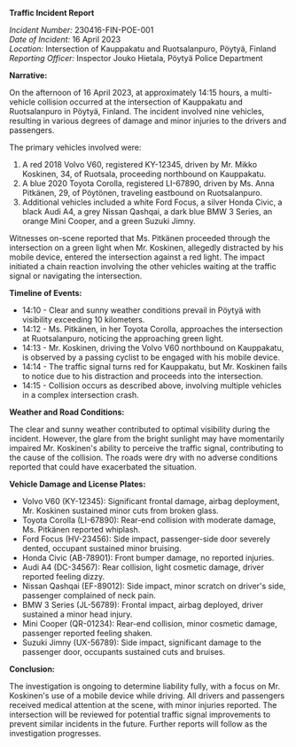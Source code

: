 **Traffic Incident Report**

*Incident Number:* 230416-FIN-POE-001  
*Date of Incident:* 16 April 2023  
*Location:* Intersection of Kauppakatu and Ruotsalanpuro, Pöytyä, Finland  
*Reporting Officer:* Inspector Jouko Hietala, Pöytyä Police Department  

**Narrative:**

On the afternoon of 16 April 2023, at approximately 14:15 hours, a multi-vehicle collision occurred at the intersection of Kauppakatu and Ruotsalanpuro in Pöytyä, Finland. The incident involved nine vehicles, resulting in various degrees of damage and minor injuries to the drivers and passengers.

The primary vehicles involved were:

1. A red 2018 Volvo V60, registered KY-12345, driven by Mr. Mikko Koskinen, 34, of Ruotsala, proceeding northbound on Kauppakatu.
2. A blue 2020 Toyota Corolla, registered LI-67890, driven by Ms. Anna Pitkänen, 29, of Pöytönen, traveling eastbound on Ruotsalanpuro.
3. Additional vehicles included a white Ford Focus, a silver Honda Civic, a black Audi A4, a grey Nissan Qashqai, a dark blue BMW 3 Series, an orange Mini Cooper, and a green Suzuki Jimny.

Witnesses on-scene reported that Ms. Pitkänen proceeded through the intersection on a green light when Mr. Koskinen, allegedly distracted by his mobile device, entered the intersection against a red light. The impact initiated a chain reaction involving the other vehicles waiting at the traffic signal or navigating the intersection.

**Timeline of Events:**

- 14:10 - Clear and sunny weather conditions prevail in Pöytyä with visibility exceeding 10 kilometers.
- 14:12 - Ms. Pitkänen, in her Toyota Corolla, approaches the intersection at Ruotsalanpuro, noticing the approaching green light.
- 14:13 - Mr. Koskinen, driving the Volvo V60 northbound on Kauppakatu, is observed by a passing cyclist to be engaged with his mobile device.
- 14:14 - The traffic signal turns red for Kauppakatu, but Mr. Koskinen fails to notice due to his distraction and proceeds into the intersection.
- 14:15 - Collision occurs as described above, involving multiple vehicles in a complex intersection crash.

**Weather and Road Conditions:**

The clear and sunny weather contributed to optimal visibility during the incident. However, the glare from the bright sunlight may have momentarily impaired Mr. Koskinen's ability to perceive the traffic signal, contributing to the cause of the collision. The roads were dry with no adverse conditions reported that could have exacerbated the situation.

**Vehicle Damage and License Plates:**

- Volvo V60 (KY-12345): Significant frontal damage, airbag deployment, Mr. Koskinen sustained minor cuts from broken glass.
- Toyota Corolla (LI-67890): Rear-end collision with moderate damage, Ms. Pitkänen reported whiplash.
- Ford Focus (HV-23456): Side impact, passenger-side door severely dented, occupant sustained minor bruising.
- Honda Civic (AB-78901): Front bumper damage, no reported injuries.
- Audi A4 (DC-34567): Rear collision, light cosmetic damage, driver reported feeling dizzy.
- Nissan Qashqai (EF-89012): Side impact, minor scratch on driver's side, passenger complained of neck pain.
- BMW 3 Series (JL-56789): Frontal impact, airbag deployed, driver sustained a minor head injury.
- Mini Cooper (QR-01234): Rear-end collision, minor cosmetic damage, passenger reported feeling shaken.
- Suzuki Jimny (UX-56789): Side impact, significant damage to the passenger door, occupants sustained cuts and bruises.

**Conclusion:**

The investigation is ongoing to determine liability fully, with a focus on Mr. Koskinen's use of a mobile device while driving. All drivers and passengers received medical attention at the scene, with minor injuries reported. The intersection will be reviewed for potential traffic signal improvements to prevent similar incidents in the future. Further reports will follow as the investigation progresses.